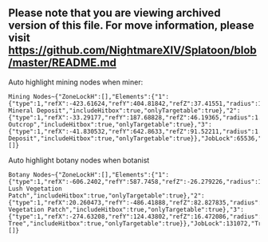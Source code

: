 ## Please note that you are viewing archived version of this file. For move information, please visit https://github.com/NightmareXIV/Splatoon/blob/master/README.md


Auto highlight mining nodes when miner:
```
Mining Nodes~{"ZoneLockH":[],"Elements":{"1":{"type":1,"refX":-423.61624,"refY":404.81842,"refZ":37.41551,"radius":1.0,"refActorName":"Ephemeral Mineral Deposit","includeHitbox":true,"onlyTargetable":true},"2":{"type":1,"refX":-33.29177,"refY":187.68828,"refZ":46.19365,"radius":1.0,"refActorName":"Rocky Outcrop","includeHitbox":true,"onlyTargetable":true},"3":{"type":1,"refX":-41.830532,"refY":642.8633,"refZ":91.52211,"radius":1.0,"refActorName":"Mineral Deposit","includeHitbox":true,"onlyTargetable":true}},"JobLock":65536,"Triggers":[]}
```
Auto highlight botany nodes when botanist
```
Botany Nodes~{"ZoneLockH":[],"Elements":{"1":{"type":1,"refX":-606.2402,"refY":587.7458,"refZ":-26.279226,"radius":1.0,"refActorName":"Ephemeral Lush Vegetation Patch","includeHitbox":true,"onlyTargetable":true},"2":{"type":1,"refX":20.260473,"refY":-486.41888,"refZ":82.827835,"radius":1.0,"refActorName":"Lush Vegetation Patch","includeHitbox":true,"onlyTargetable":true},"3":{"type":1,"refX":-274.63208,"refY":124.43802,"refZ":16.472086,"radius":1.0,"refActorName":"Mature Tree","includeHitbox":true,"onlyTargetable":true}},"JobLock":131072,"Triggers":[]}
```
